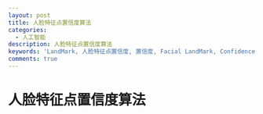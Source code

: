 ```yaml
---
layout: post
title: 人脸特征点置信度算法
categories:
  - 人工智能
description: 人脸特征点置信度算法
keywords: 'LandMark, 人脸特征点置信度, 置信度, Facial LandMark, Confidence Ceofficient'
comments: true
---
```

# 人脸特征点置信度算法


